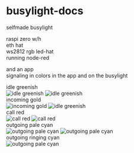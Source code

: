 # busylight-docs

selfmade busylight  

raspi zero w/h   
eth hat  
ws2812 rgb led-hat  
running node-red  
  
and an app   
signaling in colors in the app and on the busylight  
  
idle greenish  
![idle greenish](https://github.com/priolumi/busylight-docs/blob/main/undocked_off.jpg)
![idle greenish](https://github.com/priolumi/busylight-docs/blob/main/sep_idle.jpg)  
incoming gold  
![incoming gold](https://github.com/priolumi/busylight-docs/blob/main/undocked_incoming.jpg)
![idle greenish](https://github.com/priolumi/busylight-docs/blob/main/sep_incoming.jpg)  
call red  
![call red](https://github.com/priolumi/busylight-docs/blob/main/undocked_call.jpg)
![call red](https://github.com/priolumi/busylight-docs/blob/main/sep_call.jpg)  
outgoing pale cyan  
![outgoing pale cyan](https://github.com/priolumi/busylight-docs/blob/main/undocked_outgoingcall.jpg)
![outgoing pale cyan](https://github.com/priolumi/busylight-docs/blob/main/sep_out_init.jpg)  
outgoing ringing cyan  
![outgoing pale cyan](https://github.com/priolumi/busylight-docs/blob/main/sep_out_ringing.jpg)  



